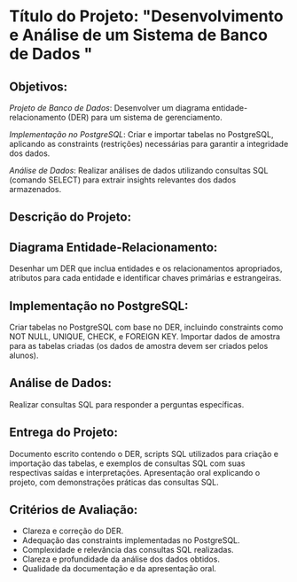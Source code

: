 # Título do Projeto: "Desenvolvimento e Análise de um Sistema de Banco de Dados "

## Objetivos:
*Projeto de Banco de Dados*: Desenvolver um diagrama entidade-relacionamento (DER) para um sistema de gerenciamento.

*Implementação no PostgreSQL*: Criar e importar tabelas no PostgreSQL, aplicando as constraints (restrições) necessárias para garantir a integridade dos dados.

*Análise de Dados*: Realizar análises de dados utilizando consultas SQL (comando SELECT) para extrair insights relevantes dos dados armazenados.

## Descrição do Projeto:

## Diagrama Entidade-Relacionamento:
Desenhar um DER que inclua entidades e os relacionamentos apropriados, atributos para cada entidade e identificar chaves primárias e estrangeiras.

## Implementação no PostgreSQL:
Criar tabelas no PostgreSQL com base no DER, incluindo constraints como NOT NULL, UNIQUE, CHECK, e FOREIGN KEY.
Importar dados de amostra para as tabelas criadas (os dados de amostra devem ser criados pelos alunos).

## Análise de Dados:
Realizar consultas SQL para responder a perguntas específicas.


## Entrega do Projeto:
Documento escrito contendo o DER, scripts SQL utilizados para criação e importação das tabelas, e exemplos de consultas SQL com suas respectivas saídas e interpretações.
Apresentação oral explicando o projeto, com demonstrações práticas das consultas SQL.

## Critérios de Avaliação:
- Clareza e correção do DER.
- Adequação das constraints implementadas no PostgreSQL.
- Complexidade e relevância das consultas SQL realizadas.
- Clareza e profundidade da análise dos dados obtidos.
- Qualidade da documentação e da apresentação oral.